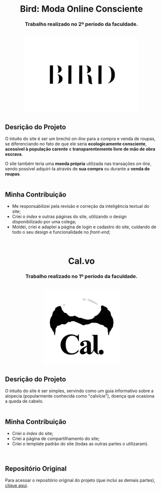<div align="center">
 
<h1></h1>

# Bird: Moda Online Consciente
### Trabalho realizado no 2º período da faculdade.
<br>
 <img src="https://github.com/VianaSamuel/Learning-WebDev/blob/main/Faculdade/bird/img/logo.png" height="250"/>
 
</div>

## Desrição do Projeto
O intuito do site é ser um brechó _on-line_ para a compra e venda de roupas, se diferenciando no fato de que ele seria **ecologicamente consciente**, **acessível à população carente** e **transparentemente livre de mão de obra escrava**.

O site também teria uma **moeda própria** utilizada nas transações _on-line_, sendo possível adquirí-la através de **sua compra** ou durante a **venda de roupas**.
<br>
<br>

## Minha Contribuição
* Me responsabilizei pela revisão e correção da inteligência textual do site;
* Criei o _index_ e outras páginas do site, utilizando o design disponibilizado por uma colega;
* Moldei, criei e adaptei a página de login e cadastro do site, cuidando de todo o seu design e funcionalidade no _front-end_;
<br>

<div align="center">

<h1></h1>
 
# Cal.vo
### Trabalho realizado no 1º período da faculdade.
<br>
 <img src="https://github.com/VianaSamuel/Learning-WebDev/blob/main/Faculdade/cal-vo/imagens/img-index/logo.png" height="250"/>
</div>

## Desrição do Projeto
O intuito do site é ser simples, servindo como um guia informativo sobre a alopecia (popularmente conhecida como "calvície"), doença que ocasiona a queda de cabelo.
<br>
<br>

## Minha Contribuição
* Criei o _index_ do site;
* Criei a página de compartilhamento do site;
* Criei o template padrão do site (todas as outras partes o utilizaram).
<br>

## Repositório Original
Para acessar o repositório original do projeto (que inclui as demais partes), [clique aqui](https://github.com/ICEI-PUC-Minas-PMGCC-TI/tiaw-pmg-cc-m-20221-tiaw-calvicie-grupo-3).
